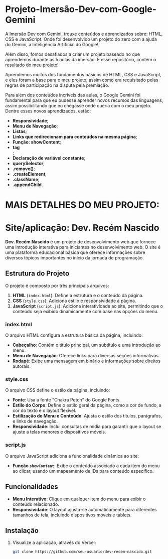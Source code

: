 # Projeto-Imersão-Dev-com-Google-Gemini
  A Imersão Dev com Gemini, trouxe conteúdos e aprendizados sobre: HTML, CSS e JavaScript. Onde foi desenvolvido um projeto do zero com a ajuda do Gemini, a Inteligência Artificial do Google!

  Além disso, fomos desafiados a criar um projeto baseado no que aprendemos durante as 5 aulas da imersão. E esse repositório, contém o resultado do meu projeto!

  Aprendemos muitos dos fundamentos básicos de HTML, CSS e JavaScript, e eles foram a base para o meu projeto, assim como era requisitado pelas regras de participação na disputa pela premiação.

  Para além dos conteúdos incríveis das aulas, o Google Gemini foi fundamental para que eu pudesse aprender novos recursos das linguagens, assim possibilitando que eu chegasse onde queria com o meu projeto. Dentre esses novos aprendizados, estão:

- **Responsividade**;
- **Menu de Navegação**;
- **Listas**;
- **Links que redirecionam para conteúdos na mesma página**;
- **Função: showContent**;
- **tag <nav>**;
- **Declaração de variável constante**;
- **querySelector**;
- **.remove()**;
- **.createElement**;
- **.className**;
- **.appendChild**.

# MAIS DETALHES DO MEU PROJETO:
                                                                                                        
# Site/aplicação: Dev. Recém Nascido

**Dev. Recém Nascido** é um projeto de desenvolvimento web que fornece uma introdução interativa para iniciantes no desenvolvimento web. O site é uma plataforma educacional básica que oferece informações sobre diversos tópicos importantes no início da jornada de programação.

## Estrutura do Projeto

O projeto é composto por três principais arquivos:

1. **HTML** (`index.html`): Define a estrutura e o conteúdo da página.
2. **CSS** (`style.css`): Adiciona estilo e responsividade à página.
3. **JavaScript** (`script.js`): Adiciona interatividade ao site, permitindo que o conteúdo seja exibido dinamicamente com base nas opções do menu.

### index.html

O arquivo HTML configura a estrutura básica da página, incluindo:

- **Cabeçalho**: Contém o título principal, um subtítulo e uma introdução ao menu.
- **Menu de Navegação**: Oferece links para diversas seções informativas.
- **Rodapé**: Exibe uma mensagem em binário e informações sobre direitos autorais.

### style.css

O arquivo CSS define o estilo da página, incluindo:

- **Fonte**: Usa a fonte "Chakra Petch" do Google Fonts.
- **Estilo do Corpo**: Define o estilo geral da página, como a cor de fundo, a cor do texto e o layout flexível.
- **Estilização do Menu e Conteúdo**: Ajusta o estilo dos títulos, parágrafos, e links de navegação.
- **Responsividade**: Inclui consultas de mídia para garantir que o layout se ajuste a telas menores e dispositivos móveis.

### script.js

O arquivo JavaScript adiciona a funcionalidade dinâmica ao site:

- **Função `showContent`**: Exibe o conteúdo associado a cada item do menu ao clicar, usando um mapeamento de IDs para conteúdo específico.

## Funcionalidades

- **Menu Interativo**: Clique em qualquer item do menu para exibir o conteúdo relacionado.
- **Responsividade**: O layout ajusta-se automaticamente para diferentes tamanhos de tela, incluindo dispositivos móveis e tablets.

## Instalação

1. Visualize a aplicação, através do Vercel:
   ```bash
   git clone https://github.com/seu-usuario/dev-recem-nascido.git
